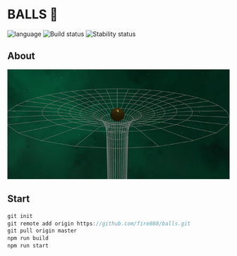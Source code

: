 # BALLS :telescope: # 

![language](https://img.shields.io/badge/code-es6-green.svg) 
![Build status](https://img.shields.io/badge/build-passing-green.svg) 
![Stability status](https://img.shields.io/badge/stability-stable-green.svg) 


About
------------  
  
![pic](https://github.com/fire888/balls/blob/master/src/assets/preview.jpg)


Start
------------
```javascript
git init
git remote add origin https://github.com/fire888/balls.git
git pull origin master
npm run build
npm run start
```
